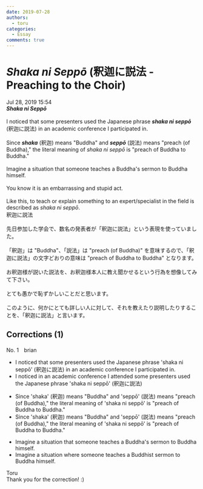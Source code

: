 ```yaml
---
date: 2019-07-28
authors:
  - toru
categories:
  - Essay
comments: true
---
```


# <strong><em>Shaka ni Seppō</strong></em> (釈迦に説法 - Preaching to the Choir)
<div class="date">Jul 28, 2019 15:54</div>
<div id="post"><div id="body_show_ori">
<strong><em>Shaka ni Seppō</strong></em><br/><br/>I noticed that some presenters used the Japanese phrase <strong><em>shaka ni seppō</em></strong> (釈迦に説法) in an academic conference I participated in.<br/><br/>Since <strong><em>shaka</em></strong> (釈迦) means "Buddha" and <strong><em>seppō</em></strong> (説法) means "preach (of Buddha)," the literal meaning of <em>shaka ni seppō</em> is "preach of Buddha to Buddha."<br/><br/>Imagine a situation that someone teaches a Buddha's sermon to Buddha himself.<br/><br/>You know it is an embarrassing and stupid act.<br/><br/>Like this, to teach or explain something to an expert/specialist in the field is described as <em>shaka ni seppō</em>.
</div></div>

<!-- more -->

<div id="post_ja"><div id="body_show_mo">
釈迦に説法<br/><br/>先日参加した学会で、数名の発表者が「釈迦に説法」という表現を使っていました。<br/><br/>「釈迦」は "Buddha"、「説法」は "preach (of Buddha)" を意味するので、「釈迦に説法」の文字どおりの意味は "preach of Buddha to Buddha" となります。<br/><br/>お釈迦様が説いた説法を、お釈迦様本人に教え聞かせるという行為を想像してみて下さい。<br/><br/>とても愚かで恥ずかしいことだと思います。<br/><br/>このように、何かにとても詳しい人に対して、それを教えたり説明したりすることを、「釈迦に説法」と言います。
</div></div>

## Corrections (1)
<div id="block"><div class="first_name"> No. 1　<span class="just_name">brian </span></div><div id="block2">
<ul class="correction_field">
<li class="incorrect">I noticed that some presenters used the Japanese phrase 'shaka ni seppō' (釈迦に説法) in an academic conference I participated in.</li>
<li class="corrected correct">
I noticed in an academic conference I attended some presenters used the Japanese phrase 'shaka ni seppō' (釈迦に説法) 
</li>
</ul>
<ul class="correction_field">
<li class="incorrect">Since 'shaka' (釈迦) means "Buddha" and 'seppō' (説法) means "preach (of Buddha)," the literal meaning of 'shaka ni seppō' is "preach of Buddha to Buddha."</li>
<li class="corrected correct">
Since 'shaka' (釈迦) means "Buddha" and 'seppō' (説法) means "preach (of Buddha)," the literal meaning of 'shaka ni seppō' is "preach of Buddha to Buddha."
</li>
</ul>
<ul class="correction_field">
<li class="incorrect">Imagine a situation that someone teaches a Buddha's sermon to Buddha himself.</li>
<li class="corrected correct">
Imagine a situation where someone teaches a Buddhist sermon to Buddha himself.
</li>
</ul>
</div><div class="name"><span class="just_name">Toru</span><br>
Thank you for the correction! :)
</div>
</div>
